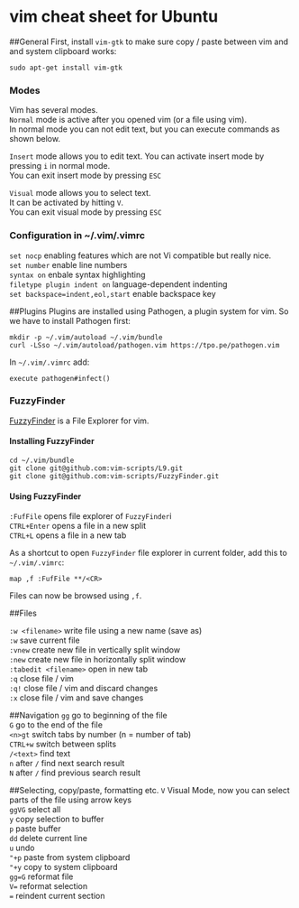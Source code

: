 # vim cheat sheet for Ubuntu

##General
First, install ```vim-gtk``` to make sure copy / paste between vim and and system clipboard works:

```
sudo apt-get install vim-gtk
```

### Modes
Vim has several modes.   
```Normal``` mode is active after you opened vim (or a file using vim).    
In normal mode you can not edit text, but you can execute commands as shown below.    

```Insert``` mode allows you to edit text. You can activate insert mode by pressing ```i``` in normal mode.    
You can exit insert mode by pressing ```ESC```

```Visual``` mode allows you to select text.    
It can be activated by hitting ```V```.    
You can exit visual mode by pressing ```ESC```

### Configuration in ~/.vim/.vimrc
```set nocp``` enabling features which are not Vi compatible but really nice.    
```set number``` enable line numbers    
```syntax on``` enbale syntax highlighting    
```filetype plugin indent on``` language-dependent indenting    
```set backspace=indent,eol,start``` enable backspace key    

##Plugins 
Plugins are installed using Pathogen, a plugin system for vim.
So we have to install Pathogen first:

```
mkdir -p ~/.vim/autoload ~/.vim/bundle
curl -LSso ~/.vim/autoload/pathogen.vim https://tpo.pe/pathogen.vim
```

In ```~/.vim/.vimrc``` add:

```
execute pathogen#infect()
```

### FuzzyFinder

[FuzzyFinder](http://www.vim.org/scripts/script.php?script_id=1984) is a File Explorer for vim.

#### Installing FuzzyFinder

```
cd ~/.vim/bundle
git clone git@github.com:vim-scripts/L9.git
git clone git@github.com:vim-scripts/FuzzyFinder.git
```

#### Using FuzzyFinder

```:FufFile``` opens file explorer of ```FuzzyFinder```i     
```CTRL+Enter``` opens a file in a new split     
```CTRL+L``` opens a file in a new tab    

As a shortcut to open ```FuzzyFinder``` file explorer in current folder, add this to ```~/.vim/.vimrc```:

```
map ,f :FufFile **/<CR> 
```

Files can now be browsed using ```,f```.

##Files

```:w <filename>``` write file using a new name (save as)     
```:w``` save current file    
```:vnew``` create new file in vertically split window    
```:new``` create new file in horizontally split window    
```:tabedit <filename>``` open <filename> in new tab    
```:q``` close file / vim    
```:q!``` close file / vim and discard changes    
```:x``` close file / vim and save changes     

##Navigation
```gg``` go to beginning of the file    
```G``` go to the end of the file     
```<n>gt``` switch tabs by number (n = number of tab)     
```CTRL+w``` switch between splits     
```/<text>``` find text    
```n``` after ```/``` find next search result    
```N``` after ```/``` find previous search result

##Selecting, copy/paste, formatting etc.
```V``` Visual Mode, now you can select parts of the file using arrow keys     
```ggVG``` select all     
```y``` copy selection to buffer     
```p``` paste buffer     
```dd``` delete current line    
```u``` undo    
```"+p``` paste from system clipboard    
```"+y``` copy to system clipboard     
```gg=G``` reformat file    
```V=``` reformat selection    
```=``` reindent current section    

